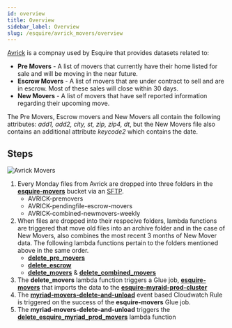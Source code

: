 ```yaml
---
id: overview
title: Overview
sidebar_label: Overview
slug: /esquire/avrick_movers/overview
---
```


[Avrick](https://avrickdirect.com/) is a compnay used by Esquire that provides datasets related to: 
  - **Pre Movers** - A list of movers that currently have their home listed for sale and will be moving in the near future.
  - **Escrow Movers** - A list of movers that are under contract to sell and are in escrow. Most of these sales will close within 30 days. 
  - **New Movers** - A list of movers that have self reported information regarding their upcoming move.  

The Pre Movers, Escrow movers and New Movers all contain the following attributes: *add1, add2, city, st, zip, zip4, dt*, but the New Movers file also contains an additional attribute *keycode2* which contains the date. 

## Steps 
![Avrick Movers](https://user-images.githubusercontent.com/51334006/106815848-76af3280-6642-11eb-9b03-9149914fc234.png)

1. Every Monday files from Avrick are dropped into three folders in the [**esquire-movers**](https://s3.console.aws.amazon.com/s3/buckets/esquire-movers?region=us-east-2&tab=objects) bucket via an [SFTP](https://us-east-2.console.aws.amazon.com/transfer/home?region=us-east-2#/servers/s-2e3d12265245491ea). 
    - AVRICK-premovers
    - AVRICK-pendingfile-escrow-movers
    - AVRICK-combined-newmovers-weekly
2. When files are dropped into their respecive folders, lambda functions are triggered that move old files into an archive folder and in the case of New Movers, also combines the most recent 3 months of New Mover data. The following lambda functions pertain to the folders mentioned above in the same order. 
    - [**delete_pre_movers**](https://us-east-2.console.aws.amazon.com/lambda/home?region=us-east-2#/functions/delete_pre_movers?tab=configuration)
    - [**delete_escrow**](https://us-east-2.console.aws.amazon.com/lambda/home?region=us-east-2#/functions/delete_escrow?tab=configuration)
    - [**delete_movers**](https://us-east-2.console.aws.amazon.com/lambda/home?region=us-east-2#/functions/delete_movers?tab=configuration) & [**delete_combined_movers**](https://us-east-2.console.aws.amazon.com/lambda/home?region=us-east-2#/functions/delete_combined_movers?tab=configuration)
3. The **delete_movers** lambda function triggers a Glue job, [**esquire-movers**](https://us-east-2.console.aws.amazon.com/glue/home?region=us-east-2#editJob:isNewlyCreated=false;jobName=esquire-movers) that imports the data to the [**esquire-myraid-prod-cluster**](https://us-east-2.console.aws.amazon.com/redshiftv2/home?region=us-east-2#cluster-details?cluster=esquire-myriad-prod-cluster)
4. The [**myriad-movers-delete-and-unload**](https://us-east-2.console.aws.amazon.com/cloudwatch/home?region=us-east-2#rules:name=myriad-movers-delete-and-unload) event based Cloudwatch Rule is triggered on the success of the **esquire-movers** Glue job. 
5. The **myriad-movers-delete-and-unload** triggers the [**delete_esquire_myriad_prod_movers**](https://us-east-2.console.aws.amazon.com/lambda/home?region=us-east-2#/functions?f0=true&n0=false&op=and&v0=delete) lambda function

  
